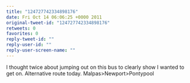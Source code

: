 ```yaml
---
title: "124727742334898176"
date: Fri Oct 14 06:06:25 +0000 2011
original-tweet-id: "124727742334898176"
retweets: 0
favorites: 0
reply-tweet-id: ""
reply-user-id: ""
reply-user-screen-name: ""
---
```

I thought twice about jumping out on this bus to clearly show I wanted to get on. Alternative route today. Malpas&gt;Newport&gt;Pontypool
